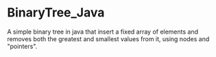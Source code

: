 # BinaryTree_Java
A simple binary tree in java that insert a fixed array of elements and removes both the greatest and smallest values from it, using nodes and "pointers".

